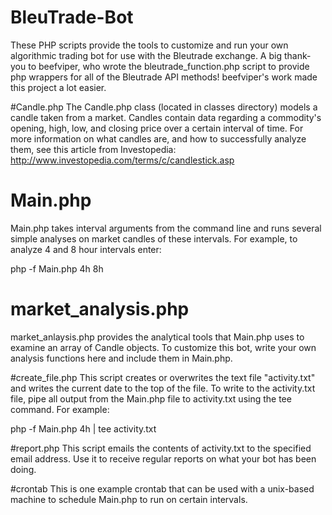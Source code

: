 # BleuTrade-Bot
These PHP scripts provide the tools to customize and run your own algorithmic trading bot for use with the Bleutrade exchange. A big thank-you to beefviper, who wrote the bleutrade_function.php script to provide php wrappers for all of the Bleutrade API methods! beefviper's work made this project a lot easier.

#Candle.php
The Candle.php class (located in classes directory) models a candle taken from a market. Candles contain data regarding a commodity's opening, high, low, and closing price over a certain interval of time. 
For more information on what candles are, and how to successfully analyze them, see this article from Investopedia: http://www.investopedia.com/terms/c/candlestick.asp

# Main.php
Main.php takes interval arguments from the command line and runs several simple analyses on market candles of these intervals. For example, to analyze 4 and 8 hour intervals enter:

php -f Main.php 4h 8h

# market_analysis.php
market_anlaysis.php provides the analytical tools that Main.php uses to examine an array of Candle objects. To customize this bot, write your own analysis functions here and include them in Main.php.

#create_file.php
This script creates or overwrites the text file "activity.txt" and writes the current date to the top of the file. To write to the activity.txt file, pipe all output from the Main.php file to activity.txt using the tee command. For example:

php -f Main.php 4h | tee activity.txt

#report.php
This script emails the contents of activity.txt to the specified email address. Use it to receive regular reports on what your bot has been doing.

#crontab
This is one example crontab that can be used with a unix-based machine to schedule Main.php to run on certain intervals. 
